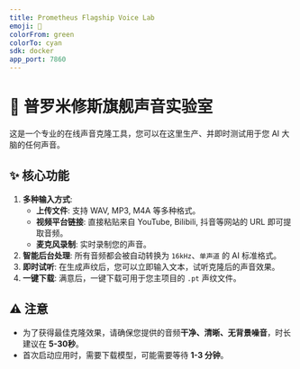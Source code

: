 ```yaml
---
title: Prometheus Flagship Voice Lab
emoji: 🚀
colorFrom: green
colorTo: cyan
sdk: docker  
app_port: 7860
---
```


# 🚀 普罗米修斯旗舰声音实验室

这是一个专业的在线声音克隆工具，您可以在这里生产、并即时测试用于您 AI 大脑的任何声音。

## ✨ 核心功能

1.  **多种输入方式**:
    -   **上传文件**: 支持 WAV, MP3, M4A 等多种格式。
    -   **视频平台链接**: 直接粘贴来自 YouTube, Bilibili, 抖音等网站的 URL 即可提取音频。
    -   **麦克风录制**: 实时录制您的声音。
2.  **智能后台处理**: 所有音频都会被自动转换为 `16kHz`、`单声道` 的 AI 标准格式。
3.  **即时试听**: 在生成声纹后，您可以立即输入文本，试听克隆后的声音效果。
4.  **一键下载**: 满意后，一键下载可用于您主项目的 `.pt` 声纹文件。

## ⚠️ 注意

-   为了获得最佳克隆效果，请确保您提供的音频**干净、清晰、无背景噪音**，时长建议在 **5-30秒**。
-   首次启动应用时，需要下载模型，可能需要等待 **1-3 分钟**。